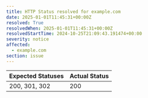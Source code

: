 ```yaml
---
title: HTTP Status resolved for example.com
date: 2025-01-01T11:45:31+00:00Z
resolved: True
resolvedWhen: 2025-01-01T11:45:31+00:00Z
resolvedStartTime: 2024-10-25T21:09:43.191474+00:00
severity: notice
affected:
  - example.com
section: issue
---
```


| Expected Statuses | Actual Status  |
|-------------------|----------------|
| 200, 301, 302 | 200 |
